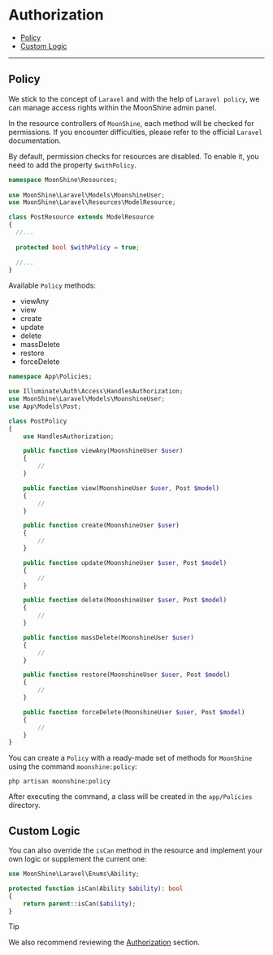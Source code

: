 # Authorization

- [Policy](#policy)
- [Custom Logic](#is-can)

---

<a name="policy"></a>
## Policy

We stick to the concept of `Laravel` and with the help of `Laravel policy`, we can manage access rights within the MoonShine admin panel.

In the resource controllers of `MoonShine`, each method will be checked for permissions. If you encounter difficulties, please refer to the official `Laravel` documentation.

By default, permission checks for resources are disabled. To enable it, you need to add the property `$withPolicy`.

```php
namespace MoonShine\Resources;
 
use MoonShine\Laravel\Models\MoonshineUser;
use MoonShine\Laravel\Resources\ModelResource;

class PostResource extends ModelResource
{
  //...
   
  protected bool $withPolicy = true; 
   
  //...
}
```

Available `Policy` methods:

- viewAny
- view
- create
- update
- delete
- massDelete
- restore
- forceDelete

```php
namespace App\Policies;

use Illuminate\Auth\Access\HandlesAuthorization;
use MoonShine\Laravel\Models\MoonshineUser;
use App\Models\Post;

class PostPolicy
{
    use HandlesAuthorization;

    public function viewAny(MoonshineUser $user)
    {
        //
    }

    public function view(MoonshineUser $user, Post $model)
    {
        //
    }

    public function create(MoonshineUser $user)
    {
        //
    }

    public function update(MoonshineUser $user, Post $model)
    {
        //
    }

    public function delete(MoonshineUser $user, Post $model)
    {
        //
    }

    public function massDelete(MoonshineUser $user)
    {
        //
    }

    public function restore(MoonshineUser $user, Post $model)
    {
        //
    }

    public function forceDelete(MoonshineUser $user, Post $model)
    {
        //
    }
}
```

You can create a `Policy` with a ready-made set of methods for `MoonShine` using the command `moonshine:policy`:

```shell
php artisan moonshine:policy
```

After executing the command, a class will be created in the `app/Policies` directory.

<a name="is-can"></a>
## Custom Logic

You can also override the `isCan` method in the resource and implement your own logic or supplement the current one:

```php
use MoonShine\Laravel\Enums\Ability;

protected function isCan(Ability $ability): bool
{
    return parent::isCan($ability);
}
```

> [!TIP]
> We also recommend reviewing the [Authorization](/docs/{{version}}/advanced/authorization) section.